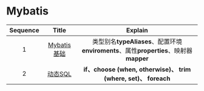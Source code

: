 # Mybatis



| Sequence |                            Title                             |                           Explain                            |
| :------: | :----------------------------------------------------------: | :----------------------------------------------------------: |
|    1     | [Mybatis 基础](https://github.com/Y-CrazySnail/Mybatis/tree/master/1.Mybatis%E5%9F%BA%E7%A1%80) | 类型别名**typeAliases**、配置环境**enviroments**、属性**properties**、映射器**mapper** |
|    2     |                         [动态SQL]()                          | **if、choose (when, otherwise)、 trim (where, set)、 foreach** |

